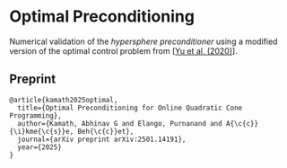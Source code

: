 # Optimal Preconditioning

Numerical validation of the _hypersphere preconditioner_ using a modified version of the optimal control problem from [[Yu et al. (2020)](https://ieeexplore.ieee.org/abstract/document/9295329)].

## Preprint

```
@article{kamath2025optimal,
  title={Optimal Preconditioning for Online Quadratic Cone Programming},
  author={Kamath, Abhinav G and Elango, Purnanand and A{\c{c}}{\i}kme{\c{s}}e, Beh{\c{c}}et},
  journal={arXiv preprint arXiv:2501.14191},
  year={2025}
}
```